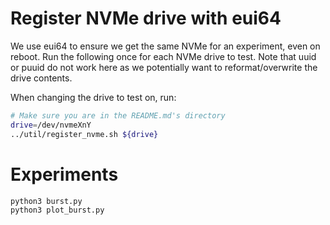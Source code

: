 # Register NVMe drive with eui64

We use eui64 to ensure we get the same NVMe for an experiment, even on reboot. Run the following once for each NVMe drive to test.
Note that uuid or puuid do not work here as we potentially want to reformat/overwrite the drive contents.

When changing the drive to test on, run:

```bash
# Make sure you are in the README.md's directory
drive=/dev/nvmeXnY
../util/register_nvme.sh ${drive}
```

# Experiments

```bash
python3 burst.py
python3 plot_burst.py
```
